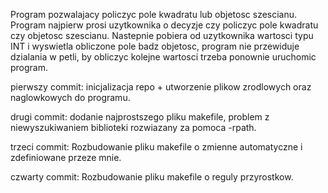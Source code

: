 Program pozwalajacy policzyc pole kwadratu lub objetosc szescianu.
Program najpierw prosi uzytkownika o decyzje czy policzyc pole kwadratu
czy objetosc szescianu. Nastepnie pobiera od uzytkownika wartosci typu INT i
wyswietla obliczone pole badz objetosc, program nie przewiduje dzialania w 
petli, by obliczyc kolejne wartosci trzeba ponownie uruchomic program.

pierwszy commit:
    inicjalizacja repo + utworzenie plikow zrodlowych oraz naglowkowych do 
    programu.

drugi commit:
    dodanie najprostszego pliku makefile, problem z niewyszukiwaniem biblioteki
    rozwiazany za pomoca -rpath.

trzeci commit:
    Rozbudowanie pliku makefile o zmienne automatyczne i zdefiniowane przeze
    mnie.

czwarty commit:
    Rozbudowanie pliku makefile o reguly przyrostkow.
